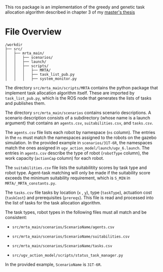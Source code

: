 This ros package is an implementation of the greedy and genetic task allocation algorithm described in chapter 3 of my [master's thesis](https://github.com/albud187/optimized_task_coord/blob/main/.thesis/Budiman_Alfa_2023_Thesis.pdf)


# File Overview
```
/workdir
├── src/
│   ├── mrta_main/
│   │   ├── scenarios/
│   │   ├── launch/
│   │   ├── scripts/
│   │   │   ├── MRTA/
│   │   │   ├── task_list_pub.py
│   │   │   ├── system_monitor.py
```

The directory `src/mrta_main/scripts/MRTA` contains the python package that implement task allocation algorithm itself. These are imported by `task_list_pub.py`, which is the ROS node that generates the lists of tasks and publishes them.

The directory `src/mrta_main/scenarios` contains scenario descriptions. A scenario description consists of a subdirectory (whose name is a launch argument) that contains an `agents.csv`, `suitabilities.csv`, and `tasks.csv`.

The  `agents.csv` file lists each robot by namespace (`ns` column). The entries in the `ns` must match the namespaces assigned to the robots on the gazebo simulation. In the provided example in `scenarios/31T-6R`, the namespaces match the ones assigned in `ugv_action_model/launch/ugv_6.launch`. The entries in `agents.csv` describe the type of robot (`robotType` column), the work capacity (`actionCap` column) for each robot.

The `suitabilities.csv` file lists the suitabilitity scores by task type and robot type. Agent-task matching will only be made if the suitability score exceeds the minimum suitability requirement, which is `S_MIN` in `MRTA/_MRTA_constants.py`.

The `tasks.csv` file tasks by location (`x` , `y`), type (`taskType`), actuation cost (`taskCost`) and prerequisites (`prereqs`). This file is read and processed into the list of tasks for the task allocation algorithm.

The task types, robot types in the following files must all match and be consistent:

- `src/mrta_main/scenarios/ScenarioName/agents.csv`
  
- `src/mrta_main/scenarios/ScenarioName/suitabilities.csv`
  
- `src/mrta_main/scenarios/ScenarioName/tasks.csv`
  
- `src/ugv_action_model/scripts/status_task_manager.py`

In the provided example, `ScenarioName` is `31T-6R`.
 
